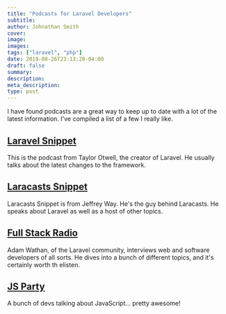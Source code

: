 ```yaml
---
title: "Podcasts for Laravel Developers"
subtitle: 
author: Johnathan Smith
cover: 
image:
images:
tags: ["laravel", "php"]
date: 2019-08-26T23:13:28-04:00
draft: false
summary:
description: 
meta_description:
type: post
---
```


I have found podcasts are a great way to keep up to date with a lot of 
the latest information. I've compiled a list of a few I really like.

## [Laravel Snippet](https://player.fm/series/the-laravel-snippet)

This is the podcast from Taylor Otwell, the creator of Laravel. He usually 
talks about the latest changes to the framework.

## [Laracasts Snippet](https://laracasts.simplecast.fm/)

Laracasts Snippet is from Jeffrey Way. He's the guy behind Laracasts. He
speaks about Laravel as well as a host of other topics.

## [Full Stack Radio](http://www.fullstackradio.com/)

Adam Wathan, of the Laravel community, interviews web and software
developers of all sorts. He dives into a bunch of different topics, and it's 
certainly worth th elisten.

## [JS Party](https://changelog.com/jsparty)

A bunch of devs talking about JavaScript... pretty awesome!